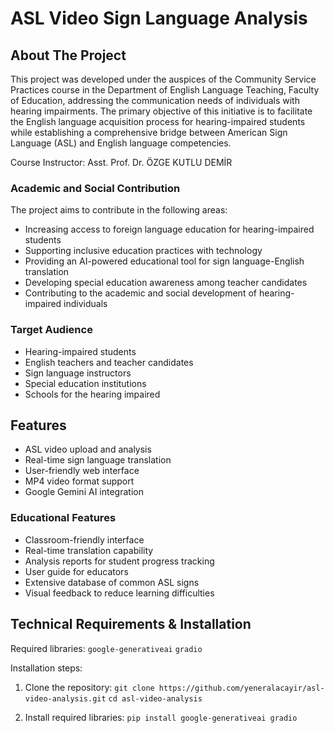 # ASL Video Sign Language Analysis

## About The Project

This project was developed under the auspices of the Community Service Practices course in the Department of English Language Teaching, Faculty of Education, addressing the communication needs of individuals with hearing impairments. The primary objective of this initiative is to facilitate the English language acquisition process for hearing-impaired students while establishing a comprehensive bridge between American Sign Language (ASL) and English language competencies.

Course Instructor: Asst. Prof. Dr. ÖZGE KUTLU DEMİR

### Academic and Social Contribution

The project aims to contribute in the following areas:

* Increasing access to foreign language education for hearing-impaired students
* Supporting inclusive education practices with technology
* Providing an AI-powered educational tool for sign language-English translation
* Developing special education awareness among teacher candidates
* Contributing to the academic and social development of hearing-impaired individuals

### Target Audience

* Hearing-impaired students
* English teachers and teacher candidates
* Sign language instructors
* Special education institutions
* Schools for the hearing impaired

## Features

* ASL video upload and analysis
* Real-time sign language translation
* User-friendly web interface
* MP4 video format support
* Google Gemini AI integration

### Educational Features

* Classroom-friendly interface
* Real-time translation capability
* Analysis reports for student progress tracking
* User guide for educators
* Extensive database of common ASL signs
* Visual feedback to reduce learning difficulties

## Technical Requirements & Installation

Required libraries:
`google-generativeai`
`gradio`

Installation steps:

1. Clone the repository:
`git clone https://github.com/yeneralacayir/asl-video-analysis.git`
`cd asl-video-analysis`

2. Install required libraries:
`pip install google-generativeai gradio`


